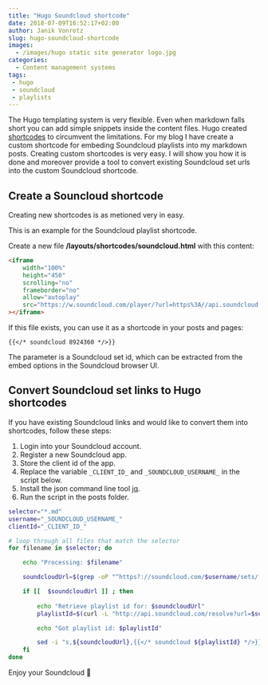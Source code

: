```yaml
---
title: "Hugo Soundcloud shortcode"
date: 2018-07-09T16:52:17+02:00
author: Janik Vonrotz
slug: hugo-soundcloud-shortcode
images:
  - /images/hugo static site generator logo.jpg
categories:
  - Content management systems
tags:
 - hugo
 - soundcloud
 - playlists
---
```


The Hugo templating system is very flexible. Even when markdown falls short you can add simple snippets inside the content files. Hugo created [shortcodes](https://gohugo.io/content-management/shortcodes/) to circumvent the limitations. For my blog I have create a custom shortcode for embeding Soundcloud playlists into my markdown posts. Creating custom shortcodes is very easy. I will show you how it is done and moreover provide a tool to convert existing Soundcloud set urls into the custom Soundcloud shortcode.
<!--more-->

## Create a Souncloud shortcode 

Creating new shortcodes is as metioned very in easy.

This is an example for the Soundcloud playlist shortcode.

Create a new file **/layouts/shortcodes/soundcloud.html** with this content:

```html
<iframe 
    width="100%"
    height="450"
    scrolling="no"
    frameborder="no"
    allow="autoplay"
    src="https://w.soundcloud.com/player/?url=https%3A//api.soundcloud.com/playlists/{{ index .Params 0 }}&color=%23ff5500&auto_play=false&hide_related=false&show_comments=true&show_user=true&show_reposts=false&show_teaser=true"
></iframe>
```

If this file exists, you can use it as a shortcode in your posts and pages:

```
{{</* soundcloud 8924360 */>}}
```

The parameter is a Soundcloud set id, which can be extracted from the embed options in the Soundcloud browser UI.

## Convert Soundcloud set links to Hugo shortcodes

If you have existing Soundcloud links and would like to convert them into shortcodes, follow these steps:

1. Login into your Soundcloud account.
2. Register a new Soundcloud app.
3. Store the client id of the app.
4. Replace the variable `_CLIENT_ID_` and `_SOUNDCLOUD_USERNAME_` in the script below.
5. Install the json command line tool [jq](https://stedolan.github.io/jq/).
6. Run the script in the posts folder.

```bash
selector="*.md"
username="_SOUNDCLOUD_USERNAME_"
clientId="_CLIENT_ID_"

# loop through all files that match the selector
for filename in $selector; do

    echo "Processing: $filename"

    soundcloudUrl=$(grep -oP "^https?://soundcloud.com/$username/sets/[^\s]+" $filename)

    if [[  $soundcloudUrl ]] ; then
    
        echo "Retrieve playlist id for: $soundcloudUrl"
        playlistId=$(curl -L "http://api.soundcloud.com/resolve?url=$soundcloudUrl&client_id=$clientId" | jq -r '.id')

        echo "Got playlist id: $playlistId"

        sed -i "s,${soundcloudUrl},{{</* soundcloud ${playlistId} */>}},g" $filename
    fi
done
```

Enjoy your Soundcloud 🎵